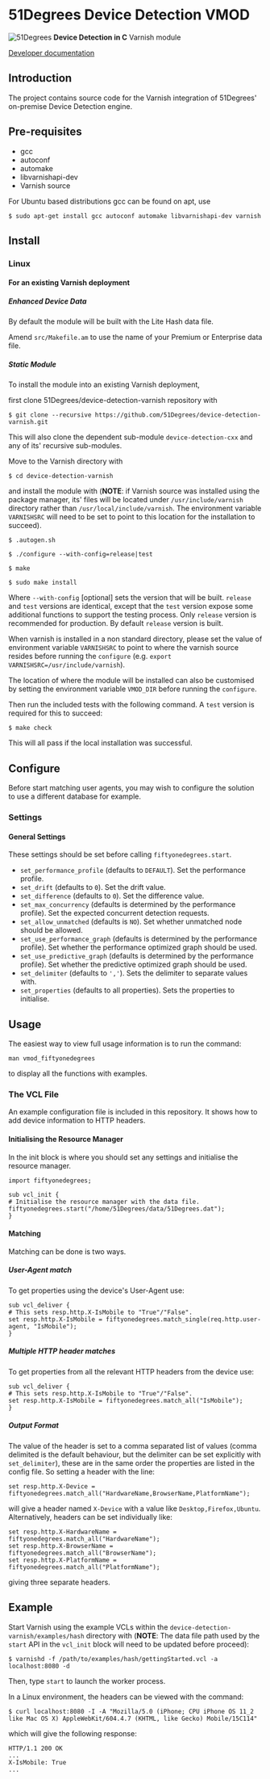 # 51Degrees Device Detection VMOD

![51Degrees](https://51degrees.com/img/logo.png?utm_source=github&utm_medium=repository&utm_campaign=varnish_open_source&utm_content=readme_main "Data rewards the curious") **Device Detection in C** Varnish module

[Developer documentation](https://51degrees.com/documentation/_other_integrations__varnish.html)

## Introduction

The project contains source code for the Varnish integration of 51Degrees' on-premise Device Detection engine.

## Pre-requisites

- gcc
- autoconf
- automake
- libvarnishapi-dev
- Varnish source
  
For Ubuntu based distributions gcc can be found on apt, use

```
$ sudo apt-get install gcc autoconf automake libvarnishapi-dev varnish
```

## Install

### Linux

#### For an existing Varnish deployment

##### Enhanced Device Data

By default the module will be built with the Lite Hash data file.

Amend `src/Makefile.am` to use the name of your Premium or Enterprise data file.

##### Static Module

To install the module into an existing Varnish deployment,

first clone 51Degrees/device-detection-varnish repository with

```
$ git clone --recursive https://github.com/51Degrees/device-detection-varnish.git
```

This will also clone the dependent sub-module `device-detection-cxx` and any of its' recursive sub-modules. 

Move to the Varnish directory with

```
$ cd device-detection-varnish
```

and install the module with (**NOTE**: if Varnish source was installed using the package manager, its' files will be located under `/usr/include/varnish` directory rather than `/usr/local/include/varnish`. The environment variable `VARNISHSRC` will need to be set to point to this location for the installation to succeed).

```
$ .autogen.sh

$ ./configure --with-config=release|test

$ make

$ sudo make install
```

Where `--with-config`  [optional] sets the version that will be built. `release` and `test` versions are identical, except that the `test` version expose some additional functions to support the testing process. Only `release` version is recommended for production. By default `release` version is built.

When varnish is installed in a non standard directory, please set the value of environment variable `VARNISHSRC` to point to where the varnish source resides before running the `configure` (e.g. ``export VARNISHSRC=/usr/include/varnish``).

The location of where the module will be installed can also be customised by setting the environment variable `VMOD_DIR` before running the `configure`.

Then run the included tests with the following command. A `test` version is required for this to succeed:

```
$ make check
```

This will all pass if the local installation was successful.

## Configure

Before start matching user agents, you may wish to configure the solution to use a different database for example.

### Settings

#### General Settings

These settings should be set before calling `fiftyonedegrees.start`.
- ``set_performance_profile`` (defaults to ``DEFAULT``). Set the performance profile.
- ``set_drift`` (defaults to ``0``). Set the drift value.
- ``set_difference`` (defaults to ``0``). Set the difference value.
- ``set_max_concurrency`` (defaults is determined by the performance profile). Set the expected concurrent detection requests.
- ``set_allow_unmatched`` (defaults is ``NO``). Set whether unmatched node should be allowed.
- ``set_use_performance_graph`` (defaults is determined by the performance profile). Set whether the performance optimized graph should be used.
- ``set_use_predictive_graph`` (defaults is determined by the performance profile). Set whether the predictive optimized graph should be used.
-  ``set_delimiter`` (defaults to ``','``). Sets the delimiter to separate values with.
-  ``set_properties`` (defaults to all properties). Sets the properties to initialise.

## Usage

The easiest way to view full usage information is to run the command:

```
man vmod_fiftyonedegrees
```

to display all the functions with examples.

### The VCL File

An example configuration file is included in this repository. It shows how to add device information to HTTP headers.

#### Initialising the Resource Manager

In the init block is where you should set any settings and initialise the resource manager.

```
import fiftyonedegrees;

sub vcl_init {
# Initialise the resource manager with the data file.
fiftyonedegrees.start("/home/51Degrees/data/51Degrees.dat");
}
```

#### Matching

Matching can be done is two ways.

##### User-Agent match

To get properties using the device's User-Agent use:

```
sub vcl_deliver {
# This sets resp.http.X-IsMobile to "True"/"False".
set resp.http.X-IsMobile = fiftyonedegrees.match_single(req.http.user-agent, "IsMobile");
}
```

##### Multiple HTTP header matches

To get properties from all the relevant HTTP headers from the device use:

```
sub vcl_deliver {
# This sets resp.http.X-IsMobile to "True"/"False".
set resp.http.X-IsMobile = fiftyonedegrees.match_all("IsMobile");
}
```

##### Output Format

The value of the header is set to a comma separated list of values (comma delimited is the default behaviour, but the delimiter can be set explicitly with ``set_delimiter``), these are in the same order the properties are listed in the config file. So setting a header with the line:

```
set resp.http.X-Device = fiftyonedegrees.match_all("HardwareName,BrowserName,PlatformName");
```

will give a header named ``X-Device`` with a value like ``Desktop,Firefox,Ubuntu``. Alternatively, headers can be set individually like:

```
set resp.http.X-HardwareName = fiftyonedegrees.match_all("HardwareName");
set resp.http.X-BrowserName = fiftyonedegrees.match_all("BrowserName");
set resp.http.X-PlatformName = fiftyonedegrees.match_all("PlatformName");
```

giving three separate headers.

## Example

Start Varnish using the example VCLs within the `device-detection-varnish/examples/hash` directory with (**NOTE**: The data file path used by the `start` API in the `vcl_init` block will need to be updated before proceed):

```
$ varnishd -f /path/to/examples/hash/gettingStarted.vcl -a localhost:8080 -d
```

Then, type `start` to launch the worker process.

In a Linux environment, the headers can be viewed with the command:

```
$ curl localhost:8080 -I -A "Mozilla/5.0 (iPhone; CPU iPhone OS 11_2 like Mac OS X) AppleWebKit/604.4.7 (KHTML, like Gecko) Mobile/15C114"
```

which will give the following response:

```
HTTP/1.1 200 OK
...
X-IsMobile: True
...
```
